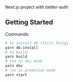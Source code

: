 Next.js project with better-auth

## Getting Started

Commands:

```bash
# to install db (first thing)
yarn db:install
# to build
yarn build
# run in dev mode
yarn dev
# run in prodution mode
yarn start
```